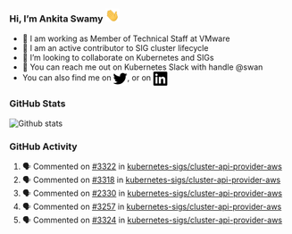 ### Hi, I’m Ankita Swamy <img src="svg/wave.gif" width="25px"> 

- 💼 I am working as Member of Technical Staff at VMware
- 👀 I am an active contributor to SIG cluster lifecycle 
- 💞️ I’m looking to collaborate on Kubernetes and SIGs
- 💬 You can reach me out on Kubernetes Slack with handle @swan
- You can also find me on <a href="https://twitter.com/SwamyAnkita" target="blank"><img align="center" src="https://raw.githubusercontent.com/Ankitasw/Ankitasw/master/svg/twitter.svg" alt="Ankitasw" height="25" width="25" color="#1DA1f2" /></a>, or on <a href="https://www.linkedin.com/in/Ankitaswamy/" target="blank"><img align="center" src="https://raw.githubusercontent.com/Ankitasw/Ankitasw/master/svg/linkedin.svg" alt="Ankitasw" height="25" width="25" /></a>

### GitHub Stats
![Github stats](https://github-readme-stats.vercel.app/api?username=Ankitasw&count_private=true&show_icons=true&theme=tokyonight)

### GitHub Activity 
<!--START_SECTION:activity-->
1. 🗣 Commented on [#3322](https://github.com/kubernetes-sigs/cluster-api-provider-aws/issues/3322) in [kubernetes-sigs/cluster-api-provider-aws](https://github.com/kubernetes-sigs/cluster-api-provider-aws)
2. 🗣 Commented on [#3318](https://github.com/kubernetes-sigs/cluster-api-provider-aws/issues/3318) in [kubernetes-sigs/cluster-api-provider-aws](https://github.com/kubernetes-sigs/cluster-api-provider-aws)
3. 🗣 Commented on [#2330](https://github.com/kubernetes-sigs/cluster-api-provider-aws/issues/2330) in [kubernetes-sigs/cluster-api-provider-aws](https://github.com/kubernetes-sigs/cluster-api-provider-aws)
4. 🗣 Commented on [#3257](https://github.com/kubernetes-sigs/cluster-api-provider-aws/issues/3257) in [kubernetes-sigs/cluster-api-provider-aws](https://github.com/kubernetes-sigs/cluster-api-provider-aws)
5. 🗣 Commented on [#3324](https://github.com/kubernetes-sigs/cluster-api-provider-aws/issues/3324) in [kubernetes-sigs/cluster-api-provider-aws](https://github.com/kubernetes-sigs/cluster-api-provider-aws)
<!--END_SECTION:activity-->
